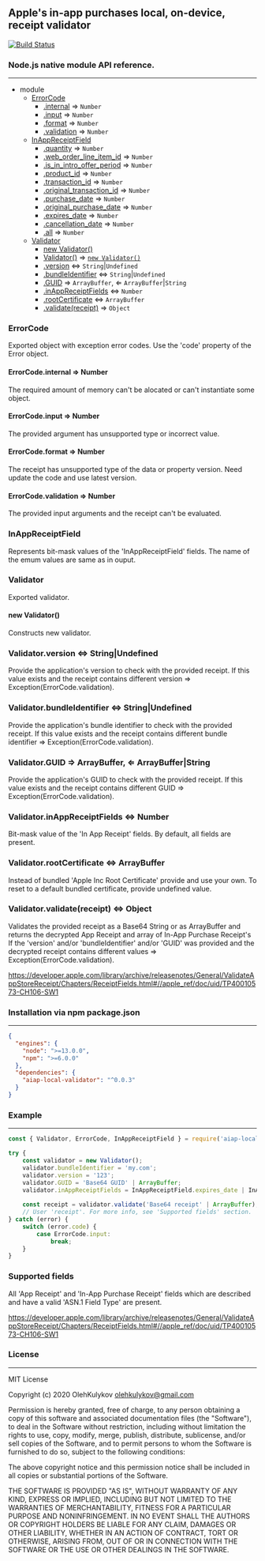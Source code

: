 ## Apple's in-app purchases local, on-device, receipt validator
[![Build Status](https://travis-ci.org/OlehKulykov/aiap-local-validator.svg?branch=master)](https://travis-ci.org/OlehKulykov/aiap-local-validator)

### Node.js native module API reference.
-----------

* module  
  * [ErrorCode](#enum_errorcode)
    * [.internal](#enum_errorcode_internal) ⇒ ```Number```
    * [.input](#enum_errorcode_input) ⇒ ```Number```
    * [.format](#enum_errorcode_format) ⇒ ```Number```
    * [.validation](#enum_errorcode_validation) ⇒ ```Number```
  * [InAppReceiptField](#enum_inappreceiptfield)
    * [.quantity](#enum_inappreceiptfield_quantity) ⇒ ```Number```
    * [.web_order_line_item_id](#enum_inappreceiptfield_web_order_line_item_id) ⇒ ```Number```
    * [.is_in_intro_offer_period](#enum_inappreceiptfield_is_in_intro_offer_period) ⇒ ```Number```
    * [.product_id](#enum_inappreceiptfield_product_id) ⇒ ```Number```
    * [.transaction_id](#enum_inappreceiptfield_transaction_id) ⇒ ```Number```
    * [.original_transaction_id](#enum_inappreceiptfield_original_transaction_id) ⇒ ```Number```
    * [.purchase_date](#enum_inappreceiptfield_purchase_date) ⇒ ```Number```
    * [.original_purchase_date](#enum_inappreceiptfield_original_purchase_date) ⇒ ```Number```
    * [.expires_date](#enum_inappreceiptfield_expires_date) ⇒ ```Number```
    * [.cancellation_date](#enum_inappreceiptfield_cancellation_date) ⇒ ```Number```
    * [.all](#enum_inappreceiptfield_all) ⇒ ```Number```
  * [Validator](#class_validator)
    * [new Validator()](#class_validator_new)
    * [Validator()](#class_validator_new) ⇒ <code>[new Validator()](#class_validator_new)</code>
    * [.version](#class_validator_version) ⇔ ```String```|```Undefined```
    * [.bundleIdentifier](#class_validator_bundle_identifier) ⇔ ```String```|```Undefined```
    * [.GUID](#class_validator_guid) ⇒ ```ArrayBuffer```, ⇐ ```ArrayBuffer```|```String```
    * [.inAppReceiptFields](#class_validator_inappreceiptfields)  ⇔ ```Number```
    * [.rootCertificate](#class_validator_root_certificate) ⇔ ```ArrayBuffer```
    * [.validate(receipt)](#class_validator_validate) ⇒ ```Object```
    
    
### <a name="enum_errorcode"></a>ErrorCode
Exported object with exception error codes. Use the 'code' property of the Error object.

#### <a name="enum_errorcode_internal"></a>ErrorCode.internal ⇒ Number
The required amount of memory can't be alocated or can't instantiate some object.

#### <a name="enum_errorcode_input"></a>ErrorCode.input ⇒ Number
The provided argument has unsupported type or incorrect value.

#### <a name="enum_errorcode_format"></a>ErrorCode.format ⇒ Number
The receipt has unsupported type of the data or property version. Need update the code and use latest version.

#### <a name="enum_errorcode_validation"></a>ErrorCode.validation ⇒ Number
The provided input arguments and the receipt can't be evaluated. 

### <a name="enum_inappreceiptfield"></a>InAppReceiptField
Represents bit-mask values of the 'InAppReceiptField' fields. The name of the emum values are same as in ouput.

### <a name="class_validator"></a>Validator
Exported validator.

#### <a name="class_validator_new"></a>new Validator()
Constructs new validator.

### <a name="class_validator_version"></a>Validator.version  ⇔ String|Undefined
Provide the application's version to check with the provided receipt.
If this value exists and the receipt contains different version ⇒ Exception(ErrorCode.validation).

### <a name="class_validator_bundle_identifier"></a>Validator.bundleIdentifier  ⇔ String|Undefined
Provide the application's bundle identifier to check with the provided receipt.
If this value exists and the receipt contains different bundle identifier ⇒ Exception(ErrorCode.validation).

### <a name="class_validator_guid"></a>Validator.GUID ⇒ ArrayBuffer, ⇐ ArrayBuffer|String
Provide the application's GUID to check with the provided receipt.
If this value exists and the receipt contains different GUID ⇒ Exception(ErrorCode.validation).

### <a name="class_validator_inappreceiptfields"></a>Validator.inAppReceiptFields ⇔ Number 
Bit-mask value of the 'In App Receipt' fields. By default, all fields are present.

### <a name="class_validator_root_certificate"></a>Validator.rootCertificate ⇔ ArrayBuffer
Instead of bundled 'Apple Inc Root Certificate' provide and use your own.
To reset to a default bundled certificate, provide undefined value.

### <a name="class_validator_validate"></a>Validator.validate(receipt) ⇔ Object 
Validates the provided receipt as a Base64 String or as ArrayBuffer and returns the decrypted App Receipt and array of In-App Purchase Receipt's 
If the 'version' and/or 'bundleIdentifier' and/or 'GUID' was provided and the decrypted receipt contains different values ⇒ Exception(ErrorCode.validation). 

https://developer.apple.com/library/archive/releasenotes/General/ValidateAppStoreReceipt/Chapters/ReceiptFields.html#//apple_ref/doc/uid/TP40010573-CH106-SW1


### Installation via npm package.json
-----------

```json
{
  "engines": {
    "node": ">=13.0.0",
    "npm": ">=6.0.0"
  },
  "dependencies": {
    "aiap-local-validator": "^0.0.3"
  }
}
```


### Example
-----------

```javascript
const { Validator, ErrorCode, InAppReceiptField } = require('aiap-local-validator');

try {
    const validator = new Validator();
    validator.bundleIdentifier = 'my.com';
    validator.version = '123';
    validator.GUID = 'Base64 GUID' | ArrayBuffer;
    validator.inAppReceiptFields = InAppReceiptField.expires_date | InAppReceiptField.product_id;
    
    const receipt = validator.validate('Base64 receipt' | ArrayBuffer);
    // User 'receipt'. For more info, see 'Supported fields' section. 
} catch (error) {
    switch (error.code) {
        case ErrorCode.input:
            break;
    }
}
```


### Supported fields
All 'App Receipt' and 'In-App Purchase Receipt' fields which are described and have a valid 'ASN.1 Field Type' are present.

https://developer.apple.com/library/archive/releasenotes/General/ValidateAppStoreReceipt/Chapters/ReceiptFields.html#//apple_ref/doc/uid/TP40010573-CH106-SW1


### License
-----------
MIT License

Copyright (c) 2020 OlehKulykov <olehkulykov@gmail.com>

Permission is hereby granted, free of charge, to any person obtaining a copy
of this software and associated documentation files (the "Software"), to deal
in the Software without restriction, including without limitation the rights
to use, copy, modify, merge, publish, distribute, sublicense, and/or sell
copies of the Software, and to permit persons to whom the Software is
furnished to do so, subject to the following conditions:

The above copyright notice and this permission notice shall be included in all
copies or substantial portions of the Software.

THE SOFTWARE IS PROVIDED "AS IS", WITHOUT WARRANTY OF ANY KIND, EXPRESS OR
IMPLIED, INCLUDING BUT NOT LIMITED TO THE WARRANTIES OF MERCHANTABILITY,
FITNESS FOR A PARTICULAR PURPOSE AND NONINFRINGEMENT. IN NO EVENT SHALL THE
AUTHORS OR COPYRIGHT HOLDERS BE LIABLE FOR ANY CLAIM, DAMAGES OR OTHER
LIABILITY, WHETHER IN AN ACTION OF CONTRACT, TORT OR OTHERWISE, ARISING FROM,
OUT OF OR IN CONNECTION WITH THE SOFTWARE OR THE USE OR OTHER DEALINGS IN THE
SOFTWARE.
